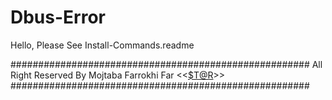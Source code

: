 # Dbus-Error
Hello,
Please See Install-Commands.readme

######################################################
All Right Reserved By Mojtaba Farrokhi Far <<<$T@R>>>
######################################################
